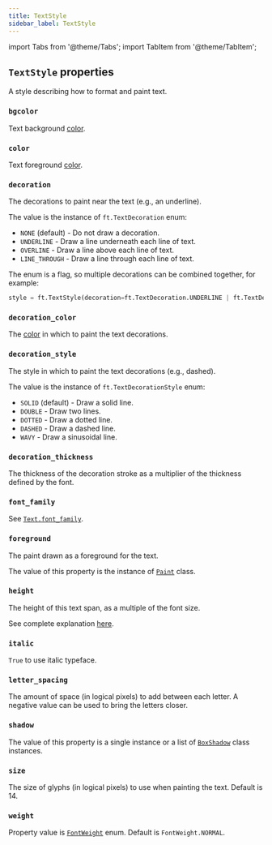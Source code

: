 ```yaml
---
title: TextStyle
sidebar_label: TextStyle
---
```

import Tabs from '@theme/Tabs';
import TabItem from '@theme/TabItem';

## `TextStyle` properties

A style describing how to format and paint text.

### `bgcolor`

Text background [color](/docs/reference/colors).

### `color`

Text foreground [color](/docs/reference/colors).

### `decoration`

The decorations to paint near the text (e.g., an underline).

The value is the instance of `ft.TextDecoration` enum:

- `NONE` (default) - Do not draw a decoration.
- `UNDERLINE` - Draw a line underneath each line of text.
- `OVERLINE` - Draw a line above each line of text.
- `LINE_THROUGH` - Draw a line through each line of text.

The enum is a flag, so multiple decorations can be combined together, for example:

```python
style = ft.TextStyle(decoration=ft.TextDecoration.UNDERLINE | ft.TextDecoration.OVERLINE)
```

### `decoration_color`

The [color](/docs/reference/colors) in which to paint the text decorations.

### `decoration_style`

The style in which to paint the text decorations (e.g., dashed).

The value is the instance of `ft.TextDecorationStyle` enum:

- `SOLID` (default) - Draw a solid line.
- `DOUBLE` - Draw two lines.
- `DOTTED` - Draw a dotted line.
- `DASHED` - Draw a dashed line.
- `WAVY` - Draw a sinusoidal line.

### `decoration_thickness`

The thickness of the decoration stroke as a multiplier of the thickness defined by the font.

### `font_family`

See [`Text.font_family`](/docs/controls/text#font_family).

### `foreground`

The paint drawn as a foreground for the text.

The value of this property is the instance of [`Paint`](/docs/reference/types/paint) class.

### `height`

The height of this text span, as a multiple of the font size.

See complete explanation [here](https://api.flutter.dev/flutter/painting/TextStyle/height.html).

### `italic`

`True` to use italic typeface.

### `letter_spacing`

The amount of space (in logical pixels) to add between each letter. A negative value can be used to bring the letters closer.

### `shadow`

The value of this property is a single instance or a list of [`BoxShadow`](/docs/reference/types/boxshadow) class instances.

### `size`

The size of glyphs (in logical pixels) to use when painting the text. Default is 14.

### `weight`

Property value is [`FontWeight`](/docs/reference/types/fontweight) enum. Default is `FontWeight.NORMAL`.